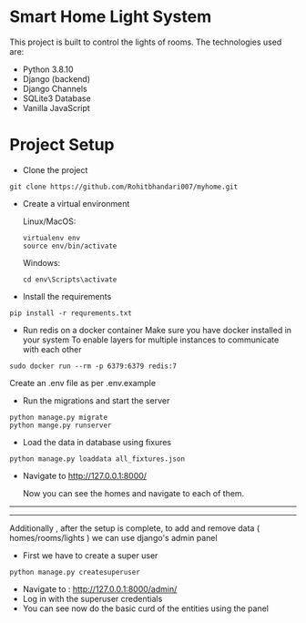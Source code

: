 # Smart Home Light System
This project is built to control the lights of rooms. The technologies used are:
- Python 3.8.10
- Django (backend)
- Django Channels
- SQLite3 Database
- Vanilla JavaScript

# Project Setup 
- Clone the project
```
git clone https://github.com/Rohitbhandari007/myhome.git
```

 - Create a virtual environment

    Linux/MacOS:
    ```
    virtualenv env
    source env/bin/activate
    ``` 
    Windows: 
    ```
    cd env\Scripts\activate
    ``` 

- Install the requirements
```
pip install -r requrements.txt
```

- Run redis on a docker container 
Make sure you have docker installed in your system
To enable layers for multiple instances to communicate with each other
```
sudo docker run --rm -p 6379:6379 redis:7
```

Create an .env file as per .env.example


-  Run the migrations and start the server
```
python manage.py migrate
python mange.py runserver
```


- Load the data in database using fixures
```
python manage.py loaddata all_fixtures.json
```

- Navigate to  http://127.0.0.1:8000/

    Now you can see the homes and navigate to each of them.


----
----
Additionally , after the setup is complete, to add and remove data ( homes/rooms/lights ) we can use django's admin panel 
- First we have to create a super user
```
python manage.py createsuperuser
```
- Navigate to : http://127.0.0.1:8000/admin/
- Log in with the superuser credentials
- You can see now do the basic curd of the entities using the panel
